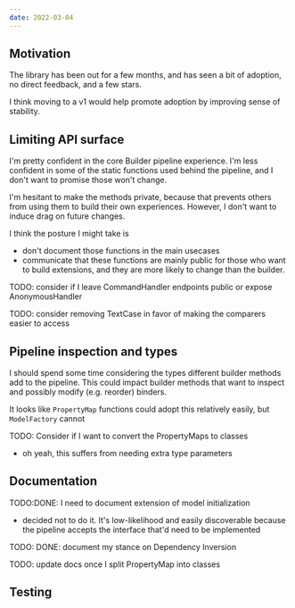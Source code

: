 ```yaml
---
date: 2022-03-04
---
```



## Motivation
The library has been out for a few months, and has seen a bit of adoption, no direct feedback, and a few stars.

I think moving to a v1 would help promote adoption by improving sense of stability.

## Limiting API surface

I'm pretty confident in the core Builder pipeline experience.
I'm less confident in some of the static functions used behind the pipeline, and I don't want to promise those won't change.

I'm hesitant to make the methods private, because that prevents others from using them to build their own experiences. However, I don't want to induce drag on future changes.

I think the posture I might take is 
- don't document those functions in the main usecases
- communicate that these functions are mainly public for those who want to build extensions, and they are more likely to change than the builder.

TODO: consider if I leave CommandHandler endpoints public or expose AnonymousHandler

TODO: consider removing TextCase in favor of making the comparers easier to access

## Pipeline inspection and types

I should spend some time considering the types different builder methods add to the pipeline. This could impact builder methods that want to inspect and possibly modify (e.g. reorder) binders.

It looks like `PropertyMap` functions could adopt this relatively easily, but `ModelFactory` cannot

TODO: Consider if I want to convert the PropertyMaps to classes
- oh yeah, this suffers from needing extra type parameters

## Documentation

TODO:DONE: I need to document extension of model initialization
- decided not to do it. It's low-likelihood and easily discoverable because the pipeline accepts the interface that'd need to be implemented

TODO: DONE: document my stance on Dependency Inversion

TODO: update docs once I split PropertyMap into classes


## Testing


